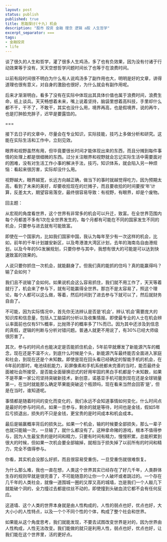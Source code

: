 ```yaml
---
layout: post
status: publish
published: true
title: 思路探讨(十九) 机会
description: "股市 投资 金融 理念 逻辑 a股 人生哲学"
excerpt_separator: ===
tags:
- 金融投资
- life
---
```


谈了很久的人生和哲学，灌了很多人生鸡汤，多了也有负效果，因为没有付诸于行动效果等于没有，天天空想哲学问题时间长了也等于在浪费时间。

以前有段时间很不明白为什么有人说鸡汤多了副作用也大，明明是好的文章，讲得道理也很有意义，对自身的激励也很好，为什么就会有副作用呢。

后来才渐渐明白，看多了没有在实际中体现出其具体价值也属于浪费时间，浪费生命，纸上谈兵。天天畅想着未来，嘴上说着坚持，脑袋里想着高科技，手里却什么都不干，干不了，不敢干，其实也没什么用，境界再高，也是假境界，说的再牛，也是打肿脸充胖子，迟早是要露馅的。

===

接下去日子的文章中，尽量会在专业知识，实际技能，技巧上多做分析和研究。这能在实际生活和工作中，立刻见效。

眼界和视野虽然有用，但毕竟要很长时间才能体现出来的东西，而且分摊到每件事情的处理上都是很细微的东西。过分关注眼界和视野就会忘记实际生活中需要面对的困难，没有对生活工作小事的解决手法，技巧，知识体系，就会陷入另一种烦恼：看起来很厉害，实际却没什么用。

视野越大，眼界越宽，长远方向越正确，做当下的事时就越觉得吃力，因为预期太高，看到了未来的美好，却要收拾现在的烂摊子，而且要收拾的时间要按‘年’计算，反差太大，期望容易落空，最终很容易导致：有视野，有眼界，却是个废物。

回主题：

从宏观的角度看世界，这个世界有非常多的机会可以升迁，致富。在全世界范围内每个月都差不多有1次在全世界发生的，每个月都有可能在不同的国家发生不同的机会，只要参与进去就有可能致富。

即使在一个国家内，比如我们国家中国，我认为每年至少有一次这样的机会，比如，前年的千年计划雄安新区，以及粤港澳大湾区计划，去年的海南岛自由港规划，以及今年的5G发展规划，只要你参与其中，我想有很大的可能是可以达到快速致富的效果的。

人说只要你抓住一次机会，就能翻身了。但我们真的能抓的住吗？真的能赢得吗？输了会如何？

我们且不说输了会如何。如果说机会这么容易抓住，我们就不用工作了，天天等着就行了，机会来了参与下，就有可能赢得全世界。那岂不是太容易了，照这个理论，每个人都可以这么做，等着，然后时间到了进去参与下就可以了，然后就财务自由了。

不可能，因为实际情况中，首先你无法辨认是否是‘机会’，辨认‘机会’需要庞大的知识库和信息量，包括人工脑袋的分析以及收集情报。即使最专业的人士在机会辨认率面前也仅有51%概率，比抛筛子的概率多了1%而已。因为其中还涉及到信息的真假，逻辑的判断与分析对错问题。普通人就更不用说了，有30%已经大师级很厉害了。

其次，参与的时间点也能决定是否能抓住机会，5年前早就爆发了新能源汽车的概念，现在还是不温不火，到底什么时候是个头，新能源汽车最终能否全面进入家庭和社会，到现在还是个未知数。即使是现在回头看已经确定的智能手机的机会，在6年前的那时，电池续航能力，彩屏像素和手机系统都未完善的当时，能否最终全面被社会所接受，是否能全面替换旧式的好用牢固的黑白手机都是个未知数，如果不是苹果一家公司坚持突破新技术，新创意，诺基亚手机可能到现在还是全球销量第一，在当时就能那么确定苹果能突破这个瓶颈吗，现在看来当然会回答‘是’，但是在当时，谁知道呢。

事情都是随着时间的变化而变化的，我们永远不会知道事情如何变化，什么时间点是最好的参与时间点。如果一旦参与，剩余的就是等待，时间也是金钱，假如5年后亏损退出，损失的不只是金钱，更宝贵的是时间成本和机会成本。

最后是输赢概率背后的损失比。如果一个机会，输的时候要全部损失，那么一辈子也就只能输一次，一旦输了，就什么都没有了。这种拿命赌的游戏，根本不值得参与，因为人生最宝贵的是时间和精力，只要有时间有精力，慢慢积累，总能积累到很大的时候，但如果一次机会要全部输掉，就相当于损失掉了以前所有的时间和精力，完全不值得参与。

你看，其实机会没那么好抓，而且很容易受重伤，一旦受重伤就很难恢复。

为什么那么难，我也一直在想，人类这个世界其实已经存在了好几千年，人类群体生存的规则早就是很完善了，不可能随意的让你一个人破坏或者跳过的。一个存在几千年的人类社会，就像一道围城一圈的又厚又高的城墙，岂是我们一个人敲几下就能破个洞的，全力撞过去都是纹丝不动的，即使撞到头破血流它都不会有任何反应。

这道墙、这个人类的世界本身就是由人性构成的，人性的弱点也好，优点也好，大大小小的人性特点，以及一个个不同个性的个体，构成了整个社会和世界。

如果能从这个角度思考，我们就能发现，不要去试图改变世界是对的，因为世界由人性构成，人性无法改变。我们能做的就只是利用人性，弱点也好，优点也好，让我们能在这个世界里，活的更好点。

